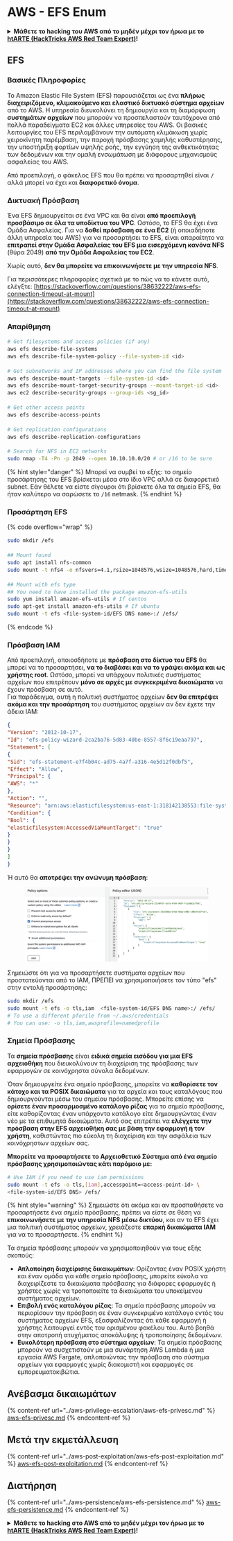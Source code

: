 # AWS - EFS Enum

<details>

<summary><strong>Μάθετε το hacking του AWS από το μηδέν μέχρι τον ήρωα με το</strong> <a href="https://training.hacktricks.xyz/courses/arte"><strong>htARTE (HackTricks AWS Red Team Expert)</strong></a><strong>!</strong></summary>

Άλλοι τρόποι για να υποστηρίξετε το HackTricks:

* Αν θέλετε να δείτε την **εταιρεία σας να διαφημίζεται στο HackTricks** ή να **κατεβάσετε το HackTricks σε μορφή PDF** ελέγξτε τα [**ΣΧΕΔΙΑ ΣΥΝΔΡΟΜΗΣ**](https://github.com/sponsors/carlospolop)!
* Αποκτήστε το [**επίσημο PEASS & HackTricks swag**](https://peass.creator-spring.com)
* Ανακαλύψτε [**την Οικογένεια PEASS**](https://opensea.io/collection/the-peass-family), τη συλλογή μας από αποκλειστικά [**NFTs**](https://opensea.io/collection/the-peass-family)
* **Εγγραφείτε στη** 💬 [**ομάδα Discord**](https://discord.gg/hRep4RUj7f) ή στη [**ομάδα telegram**](https://t.me/peass) ή **ακολουθήστε** μας στο **Twitter** 🐦 [**@hacktricks_live**](https://twitter.com/hacktricks_live)**.**
* **Μοιραστείτε τα hacking tricks σας υποβάλλοντας PRs στα** [**HackTricks**](https://github.com/carlospolop/hacktricks) και [**HackTricks Cloud**](https://github.com/carlospolop/hacktricks-cloud) github repos.

</details>

## EFS

### Βασικές Πληροφορίες

Το Amazon Elastic File System (EFS) παρουσιάζεται ως ένα **πλήρως διαχειριζόμενο, κλιμακούμενο και ελαστικό δικτυακό σύστημα αρχείων** από το AWS. Η υπηρεσία διευκολύνει τη δημιουργία και τη διαμόρφωση **συστημάτων αρχείων** που μπορούν να προσπελαστούν ταυτόχρονα από πολλά παραδείγματα EC2 και άλλες υπηρεσίες του AWS. Οι βασικές λειτουργίες του EFS περιλαμβάνουν την αυτόματη κλιμάκωση χωρίς χειροκίνητη παρέμβαση, την παροχή πρόσβασης χαμηλής καθυστέρησης, την υποστήριξη φορτίων υψηλής ροής, την εγγύηση της ανθεκτικότητας των δεδομένων και την ομαλή ενσωμάτωση με διάφορους μηχανισμούς ασφαλείας του AWS.

Από προεπιλογή, ο φάκελος EFS που θα πρέπει να προσαρτηθεί είναι **`/`** αλλά μπορεί να έχει και **διαφορετικό όνομα**.

### Δικτυακή Πρόσβαση

Ένα EFS δημιουργείται σε ένα VPC και θα είναι **από προεπιλογή προσβάσιμο σε όλα τα υποδίκτυα του VPC**. Ωστόσο, το EFS θα έχει ένα Ομάδα Ασφαλείας. Για να **δοθεί πρόσβαση σε ένα EC2** (ή οποιαδήποτε άλλη υπηρεσία του AWS) για να προσαρτήσει το EFS, είναι απαραίτητο να **επιτραπεί στην Ομάδα Ασφαλείας του EFS μια εισερχόμενη κανόνα NFS** (θύρα 2049) **από την Ομάδα Ασφαλείας του EC2**.

Χωρίς αυτό, **δεν θα μπορείτε να επικοινωνήσετε με την υπηρεσία NFS**.

Για περισσότερες πληροφορίες σχετικά με το πώς να το κάνετε αυτό, ελέγξτε: [https://stackoverflow.com/questions/38632222/aws-efs-connection-timeout-at-mount](https://stackoverflow.com/questions/38632222/aws-efs-connection-timeout-at-mount)

### Απαρίθμηση
```bash
# Get filesystems and access policies (if any)
aws efs describe-file-systems
aws efs describe-file-system-policy --file-system-id <id>

# Get subnetworks and IP addresses where you can find the file system
aws efs describe-mount-targets --file-system-id <id>
aws efs describe-mount-target-security-groups --mount-target-id <id>
aws ec2 describe-security-groups --group-ids <sg_id>

# Get other access points
aws efs describe-access-points

# Get replication configurations
aws efs describe-replication-configurations

# Search for NFS in EC2 networks
sudo nmap -T4 -Pn -p 2049 --open 10.10.10.0/20 # or /16 to be sure
```
{% hint style="danger" %}
Μπορεί να συμβεί το εξής: το σημείο προσάρτησης του EFS βρίσκεται μέσα στο ίδιο VPC αλλά σε διαφορετικό subnet. Εάν θέλετε να είστε σίγουροι ότι βρίσκετε όλα τα σημεία EFS, θα ήταν καλύτερο να σαρώσετε το `/16` netmask.
{% endhint %}

### Προσάρτηση EFS

{% code overflow="wrap" %}
```bash
sudo mkdir /efs

## Mount found
sudo apt install nfs-common
sudo mount -t nfs4 -o nfsvers=4.1,rsize=1048576,wsize=1048576,hard,timeo=600,retrans=2,noresvport <IP>:/ /efs

## Mount with efs type
## You need to have installed the package amazon-efs-utils
sudo yum install amazon-efs-utils # If centos
sudo apt-get install amazon-efs-utils # If ubuntu
sudo mount -t efs <file-system-id/EFS DNS name>:/ /efs/
```
{% endcode %}

### Πρόσβαση IAM

Από προεπιλογή, οποιοσδήποτε με **πρόσβαση στο δίκτυο του EFS** θα μπορεί να το προσαρτήσει, **να το διαβάσει και να το γράψει ακόμα και ως χρήστης root**. Ωστόσο, μπορεί να υπάρχουν πολιτικές συστήματος αρχείων που επιτρέπουν **μόνο σε αρχές με συγκεκριμένα δικαιώματα** να έχουν πρόσβαση σε αυτό.\
Για παράδειγμα, αυτή η πολιτική συστήματος αρχείων **δεν θα επιτρέψει ακόμα και την προσάρτηση** του συστήματος αρχείων αν δεν έχετε την άδεια IAM:
```json
{
"Version": "2012-10-17",
"Id": "efs-policy-wizard-2ca2ba76-5d83-40be-8557-8f6c19eaa797",
"Statement": [
{
"Sid": "efs-statement-e7f4b04c-ad75-4a7f-a316-4e5d12f0dbf5",
"Effect": "Allow",
"Principal": {
"AWS": "*"
},
"Action": "",
"Resource": "arn:aws:elasticfilesystem:us-east-1:318142138553:file-system/fs-0ab66ad201b58a018",
"Condition": {
"Bool": {
"elasticfilesystem:AccessedViaMountTarget": "true"
}
}
}
]
}
```
Ή αυτό θα **αποτρέψει την ανώνυμη πρόσβαση**:

<figure><img src="../../../.gitbook/assets/image (3) (6).png" alt=""><figcaption></figcaption></figure>

Σημειώστε ότι για να προσαρτήσετε συστήματα αρχείων που προστατεύονται από το IAM, ΠΡΕΠΕΙ να χρησιμοποιήσετε τον τύπο "efs" στην εντολή προσάρτησης:
```bash
sudo mkdir /efs
sudo mount -t efs -o tls,iam  <file-system-id/EFS DNS name>:/ /efs/
# To use a different pforile from ~/.aws/credentials
# You can use: -o tls,iam,awsprofile=namedprofile
```
### Σημεία Πρόσβασης

Τα **σημεία πρόσβασης** είναι **ειδικά σημεία εισόδου για μια EFS αρχειοθήκη** που διευκολύνουν τη διαχείριση της πρόσβασης των εφαρμογών σε κοινόχρηστα σύνολα δεδομένων.

Όταν δημιουργείτε ένα σημείο πρόσβασης, μπορείτε να **καθορίσετε τον κάτοχο και τα POSIX δικαιώματα** για τα αρχεία και τους καταλόγους που δημιουργούνται μέσω του σημείου πρόσβασης. Μπορείτε επίσης να **ορίσετε έναν προσαρμοσμένο κατάλογο ρίζας** για το σημείο πρόσβασης, είτε καθορίζοντας έναν υπάρχοντα κατάλογο είτε δημιουργώντας έναν νέο με τα επιθυμητά δικαιώματα. Αυτό σας επιτρέπει να **ελέγχετε την πρόσβαση στην EFS αρχειοθήκη σας με βάση την εφαρμογή ή τον χρήστη**, καθιστώντας πιο εύκολη τη διαχείριση και την ασφάλεια των κοινόχρηστων αρχείων σας.

**Μπορείτε να προσαρτήσετε το Αρχειοθετικό Σύστημα από ένα σημείο πρόσβασης χρησιμοποιώντας κάτι παρόμοιο με:**
```bash
# Use IAM if you need to use iam permissions
sudo mount -t efs -o tls,[iam],accesspoint=<access-point-id> \
<file-system-id/EFS DNS> /efs/
```
{% hint style="warning" %}
Σημειώστε ότι ακόμα και αν προσπαθήσετε να προσαρτήσετε ένα σημείο πρόσβασης, πρέπει να είστε σε θέση να **επικοινωνήσετε με την υπηρεσία NFS μέσω δικτύου**, και αν το EFS έχει μια πολιτική συστήματος αρχείων, χρειάζεστε **επαρκή δικαιώματα IAM** για να το προσαρτήσετε.
{% endhint %}

Τα σημεία πρόσβασης μπορούν να χρησιμοποιηθούν για τους εξής σκοπούς:

* **Απλοποίηση διαχείρισης δικαιωμάτων**: Ορίζοντας έναν POSIX χρήστη και έναν ομάδα για κάθε σημείο πρόσβασης, μπορείτε εύκολα να διαχειρίζεστε τα δικαιώματα πρόσβασης για διάφορες εφαρμογές ή χρήστες χωρίς να τροποποιείτε τα δικαιώματα του υποκείμενου συστήματος αρχείων.
* **Επιβολή ενός καταλόγου ρίζας**: Τα σημεία πρόσβασης μπορούν να περιορίσουν την πρόσβαση σε έναν συγκεκριμένο κατάλογο εντός του συστήματος αρχείων EFS, εξασφαλίζοντας ότι κάθε εφαρμογή ή χρήστης λειτουργεί εντός του ορισμένου φακέλου του. Αυτό βοηθά στην αποτροπή ατυχήματος αποκάλυψης ή τροποποίησης δεδομένων.
* **Ευκολότερη πρόσβαση στο σύστημα αρχείων**: Τα σημεία πρόσβασης μπορούν να συσχετιστούν με μια συνάρτηση AWS Lambda ή μια εργασία AWS Fargate, απλοποιώντας την πρόσβαση στο σύστημα αρχείων για εφαρμογές χωρίς διακομιστή και εφαρμογές σε εμπορευματοκιβώτια.

## Ανέβασμα δικαιωμάτων

{% content-ref url="../aws-privilege-escalation/aws-efs-privesc.md" %}
[aws-efs-privesc.md](../aws-privilege-escalation/aws-efs-privesc.md)
{% endcontent-ref %}

## Μετά την εκμετάλλευση

{% content-ref url="../aws-post-exploitation/aws-efs-post-exploitation.md" %}
[aws-efs-post-exploitation.md](../aws-post-exploitation/aws-efs-post-exploitation.md)
{% endcontent-ref %}

## Διατήρηση

{% content-ref url="../aws-persistence/aws-efs-persistence.md" %}
[aws-efs-persistence.md](../aws-persistence/aws-efs-persistence.md)
{% endcontent-ref %}

<details>

<summary><strong>Μάθετε το hacking στο AWS από το μηδέν μέχρι τον ήρωα με το</strong> <a href="https://training.hacktricks.xyz/courses/arte"><strong>htARTE (HackTricks AWS Red Team Expert)</strong></a><strong>!</strong></summary>

Άλλοι τρόποι για να υποστηρίξετε το HackTricks:

* Αν θέλετε να δείτε την **εταιρεία σας να διαφημίζεται στο HackTricks** ή να **κατεβάσετε το HackTricks σε μορφή PDF** ελέγξτε τα [**ΣΧΕΔΙΑ ΣΥΝΔΡΟΜΗΣ**](https://github.com/sponsors/carlospolop)!
* Αποκτήστε το [**επίσημο PEASS & HackTricks swag**](https://peass.creator-spring.com)
* Ανακαλύψτε [**The PEASS Family**](https://opensea.io/collection/the-peass-family), τη συλλογή μας από αποκλειστικά [**NFTs**](https://opensea.io/collection/the-peass-family)
* **Εγγραφείτε στη** 💬 [**ομάδα Discord**](https://discord.gg/hRep4RUj7f) ή στην [**ομάδα telegram**](https://t.me/peass) ή **ακολουθήστε** μας στο **Twitter** 🐦 [**@hacktricks_live**](https://twitter.com/hacktricks_live)**.**
* **Μοιραστείτε τα κόλπα σας για το hacking υποβάλλοντας PRs στα** [**HackTricks**](https://github.com/carlospolop/hacktricks) και [**HackTricks Cloud**](https://github.com/carlospolop/hacktricks-cloud) αποθετήρια του github.

</details>

